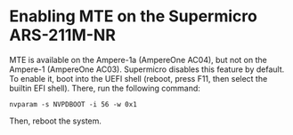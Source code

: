 # Enabling MTE on the Supermicro ARS-211M-NR

MTE is available on the Ampere-1a (AmpereOne AC04), but not on the Ampere-1 (AmpereOne AC03).
Supermicro disables this feature by default. To enable it, boot into the UEFI shell (reboot, press F11, then select the builtin EFI shell).
There, run the following command:

```shell
nvparam -s NVPDBOOT -i 56 -w 0x1
```

Then, reboot the system.

